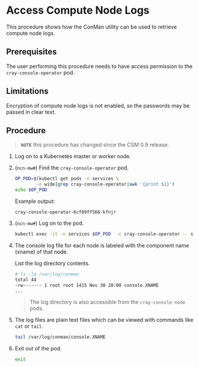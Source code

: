 # Access Compute Node Logs

This procedure shows how the ConMan utility can be used to retrieve compute node logs.

## Prerequisites

The user performing this procedure needs to have access permission to the `cray-console-operator` pod.

## Limitations

Encryption of compute node logs is not enabled, so the passwords may be passed in clear text.

## Procedure

> **`NOTE`** this procedure has changed since the CSM 0.9 release.

1. Log on to a Kubernetes master or worker node.

1. (`ncn-mw#`) Find the `cray-console-operator` pod.

    ```bash
    OP_POD=$(kubectl get pods -n services \
            -o wide|grep cray-console-operator|awk '{print $1}')
    echo $OP_POD
    ```

    Example output:

    ```text
    cray-console-operator-6cf89ff566-kfnjr
    ```

1. (`ncn-mw#`) Log on to the pod.

    ```bash
    kubectl exec -it -n services $OP_POD  -c cray-console-operator -- sh
    ```

1. The console log file for each node is labeled with the component name (xname) of that node.

    List the log directory contents.

    ```bash
    # ls -la /var/log/conman
    total 44
    -rw------- 1 root root 1415 Nov 30 20:00 console.XNAME
    ...
    ```

    > The log directory is also accessible from the `cray-console-node` pods.

1. The log files are plain text files which can be viewed with commands like `cat` or `tail`.

    ```bash
    tail /var/log/conman/console.XNAME
    ```

1. Exit out of the pod.

    ```bash
    exit
    ```
